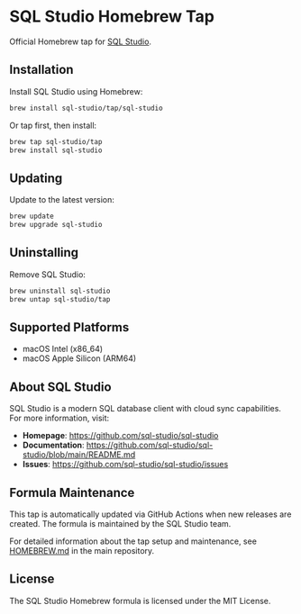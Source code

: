 # SQL Studio Homebrew Tap

Official Homebrew tap for [SQL Studio](https://github.com/sql-studio/sql-studio).

## Installation

Install SQL Studio using Homebrew:

```bash
brew install sql-studio/tap/sql-studio
```

Or tap first, then install:

```bash
brew tap sql-studio/tap
brew install sql-studio
```

## Updating

Update to the latest version:

```bash
brew update
brew upgrade sql-studio
```

## Uninstalling

Remove SQL Studio:

```bash
brew uninstall sql-studio
brew untap sql-studio/tap
```

## Supported Platforms

- macOS Intel (x86_64)
- macOS Apple Silicon (ARM64)

## About SQL Studio

SQL Studio is a modern SQL database client with cloud sync capabilities. For more information, visit:

- **Homepage**: https://github.com/sql-studio/sql-studio
- **Documentation**: https://github.com/sql-studio/sql-studio/blob/main/README.md
- **Issues**: https://github.com/sql-studio/sql-studio/issues

## Formula Maintenance

This tap is automatically updated via GitHub Actions when new releases are created. The formula is maintained by the SQL Studio team.

For detailed information about the tap setup and maintenance, see [HOMEBREW.md](https://github.com/sql-studio/sql-studio/blob/main/HOMEBREW.md) in the main repository.

## License

The SQL Studio Homebrew formula is licensed under the MIT License.
